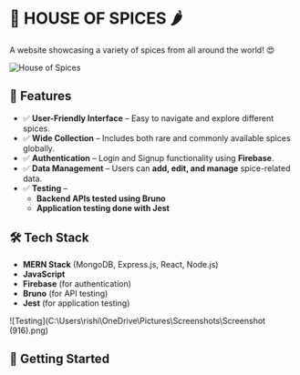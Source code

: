 # 🏡 HOUSE OF SPICES 🌶️  

A website showcasing a variety of spices from all around the world! 😍  

![House of Spices](https://www.tastingtable.com/img/gallery/tips-you-need-when-cooking-with-spices/intro-1683560012.jpg)  

## 📌 Features  
- ✅ **User-Friendly Interface** – Easy to navigate and explore different spices.  
- ✅ **Wide Collection** – Includes both rare and commonly available spices globally.  
- ✅ **Authentication** – Login and Signup functionality using **Firebase**.  
- ✅ **Data Management** – Users can **add, edit, and manage** spice-related data.  
- ✅ **Testing** –  
  - **Backend APIs tested using Bruno**  
  - **Application testing done with Jest**  

## 🛠️ Tech Stack  
- **MERN Stack** (MongoDB, Express.js, React, Node.js)  
- **JavaScript**  
- **Firebase** (for authentication)  
- **Bruno** (for API testing)  
- **Jest** (for application testing) 

![Testing](C:\Users\rishi\OneDrive\Pictures\Screenshots\Screenshot (916).png)

## 🚀 Getting Started  
